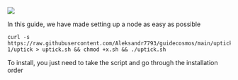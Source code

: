 ![](https://i.yapx.ru/RTuEU.jpg)


In this guide, we have made setting up a node as easy as possible

    curl -s https://raw.githubusercontent.com/Aleksandr7793/guidecosmos/main/uptick/uptick_7776-1/uptick > uptick.sh && chmod +x.sh && ./uptick.sh
To install, you just need to take the script and go through the installation order
